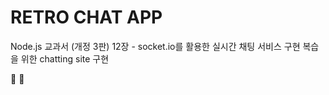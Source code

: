 # RETRO CHAT APP

Node.js 교과서 (개정 3판) 12장 - socket.io를 활용한 실시간 채팅 서비스 구현 복습을 위한
chatting site 구현

👾 👻
